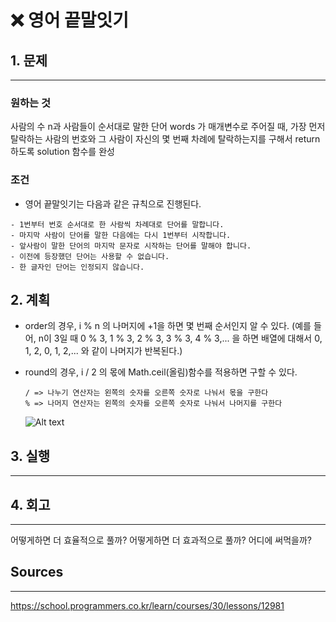 # ❌ 영어 끝말잇기

## 1. 문제

---

### 원하는 것

사람의 수 n과 사람들이 순서대로 말한 단어 words 가 매개변수로 주어질 때, 가장 먼저 탈락하는 사람의 번호와 그 사람이 자신의 몇 번째 차례에 탈락하는지를 구해서 return 하도록 solution 함수를 완성

### 조건

- 영어 끝말잇기는 다음과 같은 규칙으로 진행된다.

```
- 1번부터 번호 순서대로 한 사람씩 차례대로 단어를 말합니다.
- 마지막 사람이 단어를 말한 다음에는 다시 1번부터 시작합니다.
- 앞사람이 말한 단어의 마지막 문자로 시작하는 단어를 말해야 합니다.
- 이전에 등장했던 단어는 사용할 수 없습니다.
- 한 글자인 단어는 인정되지 않습니다.
```

## 2. 계획

- order의 경우, i % n 의 나머지에 +1을 하면 몇 번째 순서인지 알 수 있다. (예를 들어, n이 3일 때 0 % 3, 1 % 3, 2 % 3, 3 % 3, 4 % 3,... 을 하면 배열에 대해서 0, 1, 2, 0, 1, 2,... 와 같이 나머지가 반복된다.)
- round의 경우, i / 2 의 몫에 Math.ceil(올림)함수를 적용하면 구할 수 있다.

  ```
  / => 나누기 연산자는 왼쪽의 숫자를 오른쪽 숫자로 나눠서 몫을 구한다
  % => 나머지 연산자는 왼쪽의 숫자를 오른쪽 숫자로 나눠서 나머지를 구한다
  ```

  ![Alt text](<스크린샷 2023-08-11 오전 10.35.32.png>)

## 3. 실행

---

## 4. 회고

---

어떻게하면 더 효율적으로 풀까?
어떻게하면 더 효과적으로 풀까?
어디에 써먹을까?

## Sources

---

https://school.programmers.co.kr/learn/courses/30/lessons/12981
